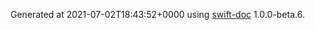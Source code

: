 Generated at 2021-07-02T18:43:52+0000 using [swift-doc](https://github.com/SwiftDocOrg/swift-doc) 1.0.0-beta.6.
